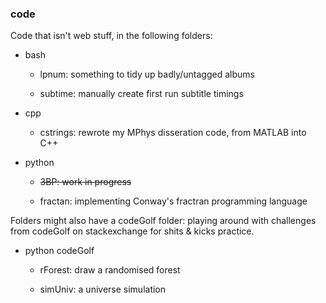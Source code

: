 ### code

Code that isn't web stuff, in the following folders:

- bash

  - lpnum: something to tidy up badly/untagged albums
  
  - subtime: manually create first run subtitle timings
  
- cpp

  - cstrings: rewrote my MPhys disseration code, from MATLAB into C++

- python

  - ~~3BP: work in progress~~
  
  - fractan: implementing Conway's fractran programming language

Folders might also have a codeGolf folder: playing around with challenges from codeGolf on stackexchange for shits & kicks  practice.

- python codeGolf

  - rForest: draw a randomised forest
  
  - simUniv: a universe simulation
  
